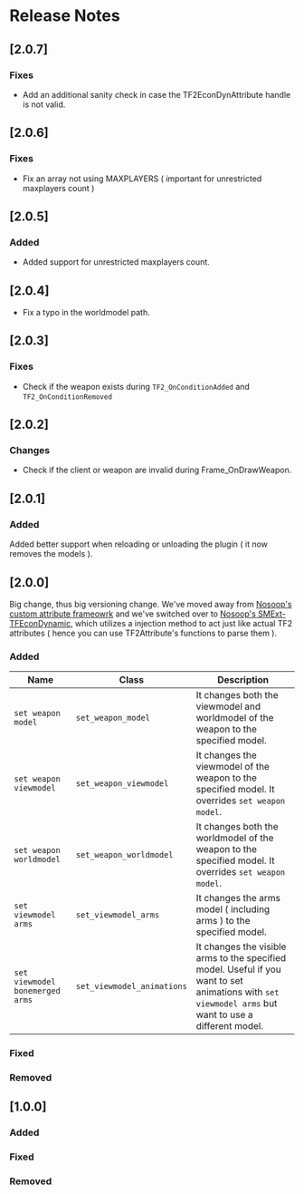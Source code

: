 # Release Notes

## [2.0.7]

### Fixes
- Add an additional sanity check in case the TF2EconDynAttribute handle is not valid.

## [2.0.6]

### Fixes
- Fix an array not using MAXPLAYERS ( important for unrestricted maxplayers count )

## [2.0.5]

### Added
- Added support for unrestricted maxplayers count.

## [2.0.4]

- Fix a typo in the worldmodel path.

## [2.0.3]

### Fixes

- Check if the weapon exists during `TF2_OnConditionAdded` and `TF2_OnConditionRemoved`

## [2.0.2]

### Changes

- Check if the client or weapon are invalid during Frame_OnDrawWeapon.

## [2.0.1]

### Added

Added better support when reloading or unloading the plugin ( it now removes the models ).

## [2.0.0]
Big change, thus big versioning change.
We've moved away from [Nosoop's custom attribute frameowrk](https://github.com/nosoop/SM-TFCustAttr) and we've switched over to [Nosoop's SMExt-TFEconDynamic](SMExt-TFEconDynamic), which utilizes a injection method to act just like actual TF2 attributes ( hence you can use TF2Attribute's functions to parse them ).

### Added

| Name                            | Class                       | Description                                                                                                                                           |
| ------------------------------- |-----------------------------| ------------------------------------------------------------------------------------------------------------------------------------------------------|
| `set weapon model`              | `set_weapon_model`          | It changes both the viewmodel and worldmodel of the weapon to the specified model.                                                                    |
| `set weapon viewmodel`          | `set_weapon_viewmodel`      | It changes the viewmodel of the weapon to the specified model. It overrides `set weapon model`.                                                       |
| `set weapon worldmodel`         | `set_weapon_worldmodel`     | It changes both the worldmodel of the weapon to the specified model. It overrides `set weapon model`.                                                 |
| `set viewmodel arms`            | `set_viewmodel_arms`        | It changes the arms model ( including arms ) to the specified model.                                                                                  |
| `set viewmodel bonemerged arms` | `set_viewmodel_animations`  | It changes the visible arms to the specified model. Useful if you want to set animations with `set viewmodel arms` but want to use a different model. |

### Fixed

### Removed

## [1.0.0]

### Added

### Fixed

### Removed
